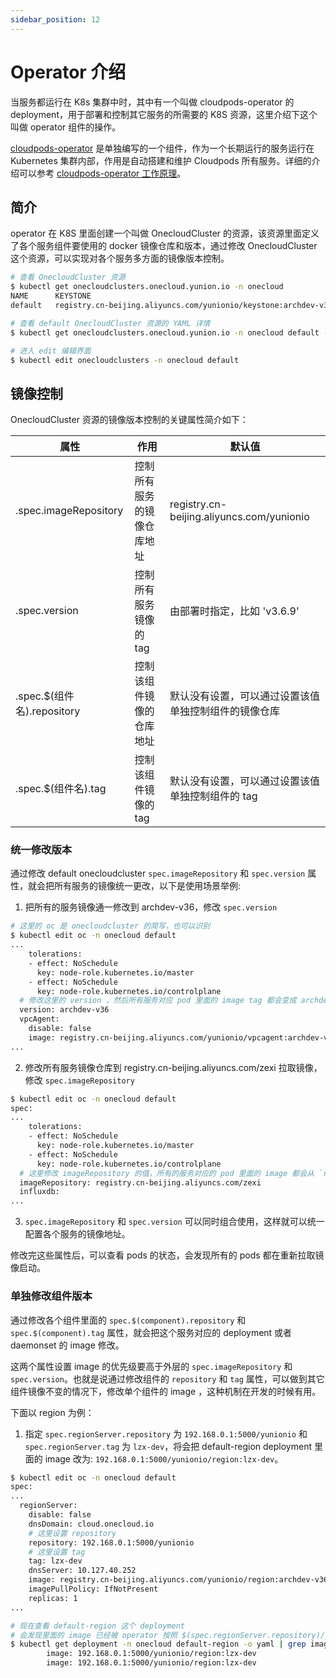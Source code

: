 ```yaml
---
sidebar_position: 12
---
```


# Operator 介绍

当服务都运行在 K8s 集群中时，其中有一个叫做 cloudpods-operator 的 deployment，用于部署和控制其它服务的所需要的 K8S 资源，这里介绍下这个叫做 operator 组件的操作。

[cloudpods-operator](https://github.com/yunionio/cloudpods-operator) 是单独编写的一个组件，作为一个长期运行的服务运行在 Kubernetes 集群内部，作用是自动搭建和维护 Cloudpods 所有服务。详细的介绍可以参考 [cloudpods-operator 工作原理](https://github.com/yunionio/cloudpods-operator/blob/master/docs/intro.md)。

## 简介

operator 在 K8S 里面创建一个叫做 OnecloudCluster 的资源，该资源里面定义了各个服务组件要使用的 docker 镜像仓库和版本，通过修改 OnecloudCluster 这个资源，可以实现对各个服务多方面的镜像版本控制。

```bash
# 查看 OnecloudCluster 资源
$ kubectl get onecloudclusters.onecloud.yunion.io -n onecloud
NAME      KEYSTONE
default   registry.cn-beijing.aliyuncs.com/yunionio/keystone:archdev-v36

# 查看 default OnecloudCluster 资源的 YAML 详情
$ kubectl get onecloudclusters.onecloud.yunion.io -n onecloud default -o yaml

# 进入 edit 编辑界面
$ kubectl edit onecloudclusters -n onecloud default
```


## 镜像控制

OnecloudCluster 资源的镜像版本控制的关键属性简介如下：

| 属性                       | 作用                       | 默认值                                               |
|----------------------------|----------------------------|------------------------------------------------------|
| .spec.imageRepository      | 控制所有服务的镜像仓库地址 | registry.cn-beijing.aliyuncs.com/yunionio            |
| .spec.version              | 控制所有服务镜像的 tag     | 由部署时指定，比如 'v3.6.9'                          |
| .spec.$(组件名).repository | 控制该组件镜像的仓库地址   | 默认没有设置，可以通过设置该值单独控制组件的镜像仓库 |
| .spec.$(组件名).tag        | 控制该组件镜像的 tag       | 默认没有设置，可以通过设置该值单独控制组件的 tag     |


### 统一修改版本

通过修改 default onecloudcluster `spec.imageRepository` 和 `spec.version` 属性，就会把所有服务的镜像统一更改，以下是使用场景举例:

1. 把所有的服务镜像通一修改到 archdev-v36，修改 `spec.version`

```bash
# 这里的 oc 是 onecloudcluster 的简写，也可以识别
$ kubectl edit oc -n onecloud default
...
    tolerations:
    - effect: NoSchedule
      key: node-role.kubernetes.io/master
    - effect: NoSchedule
      key: node-role.kubernetes.io/controlplane
  # 修改这里的 version ，然后所有服务对应 pod 里面的 image tag 都会变成 archdev-v36
  version: archdev-v36
  vpcAgent:
    disable: false
    image: registry.cn-beijing.aliyuncs.com/yunionio/vpcagent:archdev-v36
...
```

2. 修改所有服务镜像仓库到 registry.cn-beijing.aliyuncs.com/zexi 拉取镜像，修改 `spec.imageRepository`

```bash
$ kubectl edit oc -n onecloud default
spec:
...
    tolerations:
    - effect: NoSchedule
      key: node-role.kubernetes.io/master
    - effect: NoSchedule
      key: node-role.kubernetes.io/controlplane
  # 这里修改 imageRepository 的值，所有的服务对应的 pod 里面的 image 都会从 `registry.cn-beijing.aliyuncs.com/zexi` 这个仓库拉取
  imageRepository: registry.cn-beijing.aliyuncs.com/zexi
  influxdb:
...
```

3. `spec.imageRepository` 和 `spec.version` 可以同时组合使用，这样就可以统一配置各个服务的镜像地址。

修改完这些属性后，可以查看 pods 的状态，会发现所有的 pods 都在重新拉取镜像启动。

### 单独修改组件版本

通过修改各个组件里面的 `spec.$(component).repository` 和 `spec.$(component).tag` 属性，就会把这个服务对应的 deployment 或者 daemonset 的 image 修改。

这两个属性设置 image 的优先级要高于外层的 `spec.imageRepository` 和 `spec.version`。也就是说通过修改组件的 `repository` 和 `tag` 属性，可以做到其它组件镜像不变的情况下，修改单个组件的 image ，这种机制在开发的时候有用。

下面以 region 为例：

1. 指定 `spec.regionServer.repository` 为 `192.168.0.1:5000/yunionio` 和 `spec.regionServer.tag` 为 `lzx-dev`，将会把 default-region deployment 里面的 image 改为: `192.168.0.1:5000/yunionio/region:lzx-dev`。

```bash
$ kubectl edit oc -n onecloud default
spec:
...
  regionServer:
    disable: false
    dnsDomain: cloud.onecloud.io
    # 这里设置 repository
    repository: 192.168.0.1:5000/yunionio
    # 这里设置 tag
    tag: lzx-dev
    dnsServer: 10.127.40.252
    image: registry.cn-beijing.aliyuncs.com/yunionio/region:archdev-v36
    imagePullPolicy: IfNotPresent
    replicas: 1
...

# 现在查看 default-region 这个 deployment
# 会发现里面的 image 已经被 operator 按照 $(spec.regionServer.repository)/region:$(spec.regionServer.tag) 的格式修改了
$ kubectl get deployment -n onecloud default-region -o yaml | grep image:
        image: 192.168.0.1:5000/yunionio/region:lzx-dev
        image: 192.168.0.1:5000/yunionio/region:lzx-dev
```
